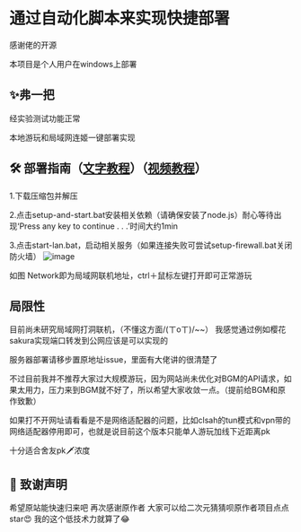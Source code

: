 # 通过自动化脚本来实现快捷部署
感谢佬的开源

本项目是个人用户在windows上部署

## ✨弗一把
经实验测试功能正常

本地游玩和局域网连姬一键部署实现


## 🛠️ 部署指南（[文字教程](https://github.com/czjun/anime-character-guessr/blob/main/%E6%96%87%E5%AD%97%E6%95%99%E7%A8%8B.txt)）（[视频教程](https://www.bilibili.com/video/BV1iPdfY6E4o/)）
1.下载压缩包并解压

2.点击setup-and-start.bat安装相关依赖（请确保安装了node.js）耐心等待出现‘Press any key to continue . . .’时间大约1min

3.点击start-lan.bat，启动相关服务（如果连接失败可尝试setup-firewall.bat关闭防火墙）
![image](https://github.com/user-attachments/assets/441968cd-34a5-4a3e-94a3-68eb1b7501a8)

如图 Network即为局域网联机地址，ctrl＋鼠标左键打开即可正常游玩

## 局限性
目前尚未研究局域网打洞联机，（不懂这方面/(ㄒoㄒ)/~~）
我感觉通过例如樱花sakura实现端口转发到公网应该是可以实现的

服务器部署请移步置原地址issue，里面有大佬讲的很清楚了

不过目前我并不推荐大家过大规模游玩，因为网站尚未优化对BGM的API请求，如果太用力，压力来到BGM就不好了，所以希望大家收敛一点。（提前给BGM和原作致歉）

如果打不开网址请看看是不是网络适配器的问题，比如clsah的tun模式和vpn带的网络适配器停用即可，也就是说目前这个版本只能单人游玩加线下近距离pk

十分适合舍友pk🗡浓度
## 🙏 致谢声明
希望原站能快速归来吧
再次感谢原作者
大家可以给二次元猜猜呗原作者项目点点star😍
我的这个低技术力就算了😂
